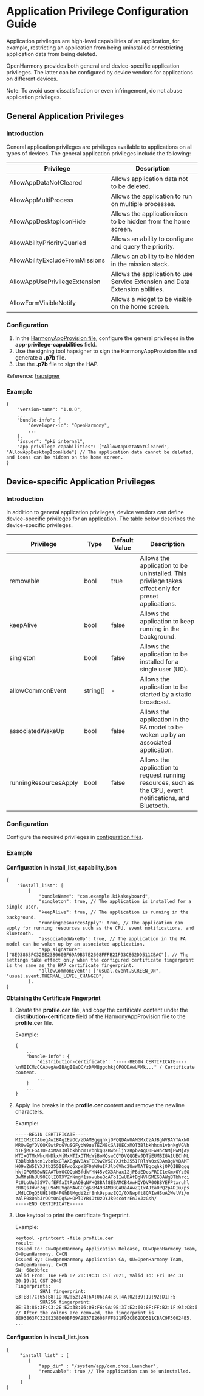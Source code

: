 # Application Privilege Configuration Guide

Application privileges are high-level capabilities of an application, for example, restricting an application from being uninstalled or restricting application data from being deleted.

OpenHarmony provides both general and device-specific application privileges. The latter can be configured by device vendors for applications on different devices.

Note: To avoid user dissatisfaction or even infringement, do not abuse application privileges.

## General Application Privileges

### Introduction

General application privileges are privileges available to applications on all types of devices. The general application privileges include the following:

| Privilege| Description                                                      |
| ---------------- | ------------------------------------------------------------ |
| AllowAppDataNotCleared | Allows application data not to be deleted.|
| AllowAppMultiProcess | Allows the application to run on multiple processes.|
| AllowAppDesktopIconHide | Allows the application icon to be hidden from the home screen.|
| AllowAbilityPriorityQueried | Allows an ability to configure and query the priority.    |
| AllowAbilityExcludeFromMissions | Allows an ability to be hidden in the mission stack.|
| AllowAppUsePrivilegeExtension | Allows the application to use Service Extension and Data Extension abilities.|
| AllowFormVisibleNotify | Allows a widget to be visible on the home screen.|

### Configuration

1. In the [HarmonyAppProvision file](https://gitee.com/openharmony/docs/blob/master/en/application-dev/quick-start/app-provision-structure.md), configure the general privileges in the **app-privilege-capabilities** field.
2. Use the signing tool hapsigner to sign the HarmonyAppProvision file and generate a **.p7b** file.
3. Use the **.p7b** file to sign the HAP.

Reference: [hapsigner](https://gitee.com/openharmony/developtools_hapsigner#README.md)

### Example

```
{
    "version-name": "1.0.0",
    ...
    "bundle-info": {
        "developer-id": "OpenHarmony",
        ...
    },
    "issuer": "pki_internal",
    "app-privilege-capabilities": ["AllowAppDataNotCleared", "AllowAppDesktopIconHide"] // The application data cannot be deleted, and icons can be hidden on the home screen.
}
```



## Device-specific Application Privileges

### Introduction

In addition to general application privileges, device vendors can define device-specific privileges for an application. The table below describes the device-specific privileges.

| Privilege                 | Type    | Default Value| Description                                             |
| --------------------- | -------- | ------ | ------------------------------------------------- |
| removable             | bool     | true   | Allows the application to be uninstalled. This privilege takes effect only for preset applications.               |
| keepAlive             | bool     | false  | Allows the application to keep running in the background.                                 |
| singleton             | bool     | false  | Allows the application to be installed for a single user (U0).                   |
| allowCommonEvent      | string[] | -      | Allows the application to be started by a static broadcast.                             |
| associatedWakeUp      | bool     | false  | Allows the application in the FA model to be woken up by an associated application.                     |
| runningResourcesApply | bool     | false  | Allows the application to request running resources, such as the CPU, event notifications, and Bluetooth.|

### Configuration

Configure the required privileges in [configuration files](https://gitee.com/openharmony/vendor_hihope/tree/master/rk3568/preinstall-config).

### Example

#### Configuration in **install_list_capability.json**

```
{
    "install_list": [
        {
            "bundleName": "com.example.kikakeyboard",
            "singleton": true, // The application is installed for a single user.
            "keepAlive": true, // The application is running in the background.
            "runningResourcesApply": true, // The application can apply for running resources such as the CPU, event notifications, and Bluetooth.
            "associatedWakeUp": true, // The application in the FA model can be woken up by an associated application.
            "app_signature": ["8E93863FC32EE238060BF69A9B37E2608FFFB21F93C862DD511CBAC"], // The settings take effect only when the configured certificate fingerprint is the same as the HAP certificate fingerprint.
            "allowCommonEvent": ["usual.event.SCREEN_ON", "usual.event.THERMAL_LEVEL_CHANGED"]
        },
}
```

**Obtaining the Certificate Fingerprint**

1. Create the **profile.cer** file, and copy the certificate content under the **distribution-certificate** field of the HarmonyAppProvision file to the **profile.cer** file.

   Example:

   ```
   {
       ...
       "bundle-info": {
           "distribution-certificate": "-----BEGIN CERTIFICATE----\nMIICMzCCAbegAwIBAgIEaOC/zDAMBggqhkjOPQQDAwUAMk..." / Certificate content.
           ...
       }
       ...
   }
   ```

   

2. Apply line breaks in the **profile.cer** content and remove the newline characters.

   Example:

   ```
   -----BEGIN CERTIFICATE-----
   MIICMzCCAbegAwIBAgIEaOC/zDAMBggqhkjOPQQDAwUAMGMxCzAJBgNVBAYTAkNO
   MRQwEgYDVQQKEwtPcGVuSGFybW9ueTEZMBcGA1UECxMQT3Blbkhhcm1vbnkgVGVh
   bTEjMCEGA1UEAxMaT3Blbkhhcm1vbnkgQXBwbGljYXRpb24gQ0EwHhcNMjEwMjAy
   MTIxOTMxWhcNNDkxMjMxMTIxOTMxWjBoMQswCQYDVQQGEwJDTjEUMBIGA1UEChML
   T3Blbkhhcm1vbnkxGTAXBgNVBAsTEE9wZW5IYXJtb255IFRlYW0xKDAmBgNVBAMT
   H09wZW5IYXJtb255IEFwcGxpY2F0aW9uIFJlbGVhc2UwWTATBgcqhkjOPQIBBggq
   hkjOPQMBBwNCAATbYOCQQpW5fdkYHN45v0X3AHax12jPBdEDosFRIZ1eXmxOYzSG
   JwMfsHhUU90E8lI0TXYZnNmgM1sovubeQqATo1IwUDAfBgNVHSMEGDAWgBTbhrci
   FtULoUu33SV7ufEFfaItRzAOBgNVHQ8BAf8EBAMCB4AwHQYDVR0OBBYEFPtxruhl
   cRBQsJdwcZqLu9oNUVgaMAwGCCqGSM49BAMDBQADaAAwZQIxAJta0PQ2p4DIu/ps
   LMdLCDgQ5UH1l0B4PGhBlMgdi2zf8nk9spazEQI/0XNwpft8QAIwHSuA2WelVi/o
   zAlF08DnbJrOOtOnQq5wHOPlDYB4OtUzOYJk9scotrEnJxJzGsh/
   -----END CERTIFICATE-----
   ```

   

3. Use keytool to print the certificate fingerprint.

   Example:

   ```
   keytool -printcert -file profile.cer
   result:
   Issued To: CN=OpenHarmony Application Release, OU=OpenHarmony Team, O=OpenHarmony, C=CN
   Issued By: CN=OpenHarmony Application CA, OU=OpenHarmony Team, O=OpenHarmony, C=CN
   SN: 68e0bfcc
   Valid From: Tue Feb 02 20:19:31 CST 2021, Valid To: Fri Dec 31 20:19:31 CST 2049
   Fingerprints:
            SHA1 fingerprint: E3:E8:7C:65:B8:1D:02:52:24:6A:06:A4:3C:4A:02:39:19:92:D1:F5
            SHA256 fingerprint: 8E:93:86:3F:C3:2E:E2:38:06:0B:F6:9A:9B:37:E2:60:8F:FF:B2:1F:93:C8:62:DD:51:1C:BA:C9:F3:00:24:B5 // After the colons are removed, the fingerprint is 8E93863FC32EE238060BF69A9B37E2608FFFB21F93C862DD511CBAC9F30024B5.
   ...
   ```

   

#### Configuration in **install_list.json**

```
{
     "install_list" : [
        {
            "app_dir" : "/system/app/com.ohos.launcher",
            "removable": true // The application can be uninstalled.
        }
     ]
}
```
